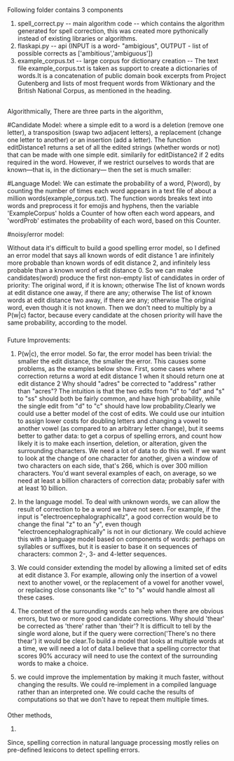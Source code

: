 #
Following folder contains 3 components
1. spell_correct.py -- main algorithm code -- which contains the algorithm generated for spell correction, this was created more pythonically instead of existing libraries or algorithms.
2. flaskapi.py -- api (INPUT is a word- "ambigious", OUTPUT - list of possible corrects as ['ambitious','ambiguous'])
3. example_corpus.txt -- large corpus for dictionary creation -- The text file example_corpus.txt is taken as support to create a dictionaries of words.It is a concatenation of public domain book excerpts from Project Gutenberg and lists of most frequent words from Wiktionary and the British National Corpus, as mentioned in the heading.

##
Algorithmically,
There are three parts in the algorithm,

#Candidate Model: where a simple edit to a word is a deletion (remove one letter), a transposition (swap two adjacent letters), a replacement (change one letter to another) or an insertion (add a letter). The function editDistance1 returns a set of all the edited strings (whether words or not) that can be made with one simple edit. similarily for editDistance2 if 2 edits required in the word.
However, if we restrict ourselves to words that are known—that is, in the dictionary— then the set is much smaller:

#Language Model: We can estimate the probability of a word, P(word), by counting the number of times each word appears in a text file of about a million words(example_corpus.txt). The function words breaks text into words and preprocess it for emojis and hyphens, then the variable 'ExampleCorpus' holds a Counter of how often each word appears, and 'wordProb' estimates the probability of each word, based on this Counter.


#noisy/error model:

Without data it's difficult to build a good spelling error model, so I defined an error model that says all known words of edit distance 1 are infinitely more probable than known words of edit distance 2, and infinitely less probable than a known word of edit distance 0. So we can make candidates(word) produce the first non-empty list of candidates in order of priority:
The original word, if it is known; otherwise
The list of known words at edit distance one away, if there are any; otherwise
The list of known words at edit distance two away, if there are any; otherwise
The original word, even though it is not known.
Then we don't need to multiply by a P(w|c) factor, because every candidate at the chosen priority will have the same probability, according to the model.


###
Future Improvements:

1. P(w|c), the error model. So far, the error model has been trivial: the smaller the edit distance, the smaller the error. This causes some problems, as the examples below show. First, some cases where correction returns a word at edit distance 1 when it should return one at edit distance 2 Why should "adres" be corrected to "address" rather than "acres"? The intuition is that the two edits from "d" to "dd" and "s" to "ss" should both be fairly common, and have high probability, while the single edit from "d" to "c" should have low probability.Clearly we could use a better model of the cost of edits. We could use our intuition to assign lower costs for doubling letters and changing a vowel to another vowel (as compared to an arbitrary letter change), but it seems better to gather data: to get a corpus of spelling errors, and count how likely it is to make each insertion, deletion, or alteration, given the surrounding characters. We need a lot of data to do this well. If we want to look at the change of one character for another, given a window of two characters on each side, that's 266, which is over 300 million characters. You'd want several examples of each, on average, so we need at least a billion characters of correction data; probably safer with at least 10 billion.

2. In the language model. To deal with unknown words, we can allow the result of correction to be a word we have not seen. For example, if the input is "electroencephalographicallz", a good correction would be to change the final "z" to an "y", even though "electroencephalographically" is not in our dictionary. We could achieve this with a language model based on components of words: perhaps on syllables or suffixes, but it is easier to base it on sequences of characters: common 2-, 3- and 4-letter sequences.

3. We could consider extending the model by allowing a limited set of edits at edit distance 3. For example, allowing only the insertion of a vowel next to another vowel, or the replacement of a vowel for another vowel, or replacing close consonants like "c" to "s" would handle almost all these cases.

4. The context of the surrounding words can help when there are obvious errors, but two or more good candidate corrections. Why should 'thear' be corrected as 'there' rather than 'their'? It is difficult to tell by the single word alone, but if the query were correction('There's no there thear') it would be clear.To build a model that looks at multiple words at a time, we will need a lot of data.I believe that a spelling corrector that scores 90% accuracy will need to use the context of the surrounding words to make a choice.

5. we could improve the implementation by making it much faster, without changing the results. We could re-implement in a compiled language rather than an interpreted one. We could cache the results of computations so that we don't have to repeat them multiple times.


####

Other methods,

1. 
Since, spelling correction in natural language processing mostly relies on pre-defined lexicons to detect spelling errors. 